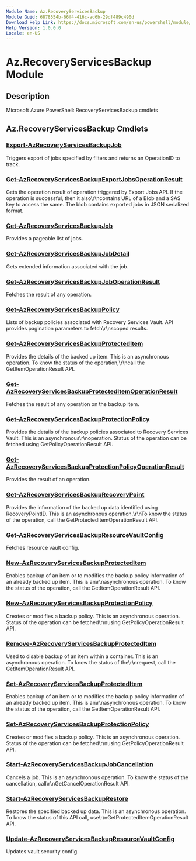 ```yaml
---
Module Name: Az.RecoveryServicesBackup
Module Guid: 6878554b-66f4-416c-ad6b-29df489c490d
Download Help Link: https://docs.microsoft.com/en-us/powershell/module/az.recoveryservicesbackup
Help Version: 1.0.0.0
Locale: en-US
---
```


# Az.RecoveryServicesBackup Module
## Description
Microsoft Azure PowerShell: RecoveryServicesBackup cmdlets

## Az.RecoveryServicesBackup Cmdlets
### [Export-AzRecoveryServicesBackupJob](Export-AzRecoveryServicesBackupJob.md)
Triggers export of jobs specified by filters and returns an OperationID to track.

### [Get-AzRecoveryServicesBackupExportJobsOperationResult](Get-AzRecoveryServicesBackupExportJobsOperationResult.md)
Gets the operation result of operation triggered by Export Jobs API.
If the operation is successful, then it also\r\ncontains URL of a Blob and a SAS key to access the same.
The blob contains exported jobs in JSON serialized format.

### [Get-AzRecoveryServicesBackupJob](Get-AzRecoveryServicesBackupJob.md)
Provides a pageable list of jobs.

### [Get-AzRecoveryServicesBackupJobDetail](Get-AzRecoveryServicesBackupJobDetail.md)
Gets extended information associated with the job.

### [Get-AzRecoveryServicesBackupJobOperationResult](Get-AzRecoveryServicesBackupJobOperationResult.md)
Fetches the result of any operation.

### [Get-AzRecoveryServicesBackupPolicy](Get-AzRecoveryServicesBackupPolicy.md)
Lists of backup policies associated with Recovery Services Vault.
API provides pagination parameters to fetch\r\nscoped results.

### [Get-AzRecoveryServicesBackupProtectedItem](Get-AzRecoveryServicesBackupProtectedItem.md)
Provides the details of the backed up item.
This is an asynchronous operation.
To know the status of the operation,\r\ncall the GetItemOperationResult API.

### [Get-AzRecoveryServicesBackupProtectedItemOperationResult](Get-AzRecoveryServicesBackupProtectedItemOperationResult.md)
Fetches the result of any operation on the backup item.

### [Get-AzRecoveryServicesBackupProtectionPolicy](Get-AzRecoveryServicesBackupProtectionPolicy.md)
Provides the details of the backup policies associated to Recovery Services Vault.
This is an asynchronous\r\noperation.
Status of the operation can be fetched using GetPolicyOperationResult API.

### [Get-AzRecoveryServicesBackupProtectionPolicyOperationResult](Get-AzRecoveryServicesBackupProtectionPolicyOperationResult.md)
Provides the result of an operation.

### [Get-AzRecoveryServicesBackupRecoveryPoint](Get-AzRecoveryServicesBackupRecoveryPoint.md)
Provides the information of the backed up data identified using RecoveryPointID.
This is an asynchronous operation.\r\nTo know the status of the operation, call the GetProtectedItemOperationResult API.

### [Get-AzRecoveryServicesBackupResourceVaultConfig](Get-AzRecoveryServicesBackupResourceVaultConfig.md)
Fetches resource vault config.

### [New-AzRecoveryServicesBackupProtectedItem](New-AzRecoveryServicesBackupProtectedItem.md)
Enables backup of an item or to modifies the backup policy information of an already backed up item.
This is an\r\nasynchronous operation.
To know the status of the operation, call the GetItemOperationResult API.

### [New-AzRecoveryServicesBackupProtectionPolicy](New-AzRecoveryServicesBackupProtectionPolicy.md)
Creates or modifies a backup policy.
This is an asynchronous operation.
Status of the operation can be fetched\r\nusing GetPolicyOperationResult API.

### [Remove-AzRecoveryServicesBackupProtectedItem](Remove-AzRecoveryServicesBackupProtectedItem.md)
Used to disable backup of an item within a container.
This is an asynchronous operation.
To know the status of the\r\nrequest, call the GetItemOperationResult API.

### [Set-AzRecoveryServicesBackupProtectedItem](Set-AzRecoveryServicesBackupProtectedItem.md)
Enables backup of an item or to modifies the backup policy information of an already backed up item.
This is an\r\nasynchronous operation.
To know the status of the operation, call the GetItemOperationResult API.

### [Set-AzRecoveryServicesBackupProtectionPolicy](Set-AzRecoveryServicesBackupProtectionPolicy.md)
Creates or modifies a backup policy.
This is an asynchronous operation.
Status of the operation can be fetched\r\nusing GetPolicyOperationResult API.

### [Start-AzRecoveryServicesBackupJobCancellation](Start-AzRecoveryServicesBackupJobCancellation.md)
Cancels a job.
This is an asynchronous operation.
To know the status of the cancellation, call\r\nGetCancelOperationResult API.

### [Start-AzRecoveryServicesBackupRestore](Start-AzRecoveryServicesBackupRestore.md)
Restores the specified backed up data.
This is an asynchronous operation.
To know the status of this API call, use\r\nGetProtectedItemOperationResult API.

### [Update-AzRecoveryServicesBackupResourceVaultConfig](Update-AzRecoveryServicesBackupResourceVaultConfig.md)
Updates vault security config.

